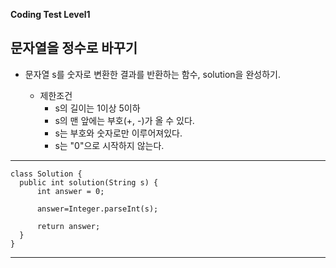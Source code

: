 __Coding Test Level1__

## 문자열을 정수로 바꾸기

- 문자열 s를 숫자로 변환한 결과를 반환하는 함수, solution을 완성하기.

  - 제한조건
    - s의 길이는 1이상 5이하
    - s의 맨 앞에는 부호(+, -)가 올 수 있다.
    - s는 부호와 숫자로만 이루어져있다.
    - s는 "0"으로 시작하지 않는다.

---

    class Solution {
      public int solution(String s) {
          int answer = 0;

          answer=Integer.parseInt(s);

          return answer;
      }
    }

---
